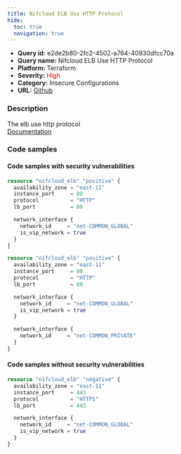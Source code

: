 ```yaml
---
title: Nifcloud ELB Use HTTP Protocol
hide:
  toc: true
  navigation: true
---
```


<style>
  .highlight .hll {
    background-color: #ff171742;
  }
  .md-content {
    max-width: 1100px;
    margin: 0 auto;
  }
</style>

-   **Query id:** e2de2b80-2fc2-4502-a764-40930dfcc70a
-   **Query name:** Nifcloud ELB Use HTTP Protocol
-   **Platform:** Terraform
-   **Severity:** <span style="color:#C00">High</span>
-   **Category:** Insecure Configurations
-   **URL:** [Github](https://github.com/Checkmarx/kics/tree/master/assets/queries/terraform/nifcloud/elb_use_http)

### Description
The elb use http protocol<br>
[Documentation](https://registry.terraform.io/providers/nifcloud/nifcloud/latest/docs/resources/elb#protocol)

### Code samples
#### Code samples with security vulnerabilities
```tf title="Positive test num. 1 - tf file" hl_lines="1"
resource "nifcloud_elb" "positive" {
  availability_zone = "east-11"
  instance_port     = 80
  protocol          = "HTTP"
  lb_port           = 80

  network_interface {
    network_id     = "net-COMMON_GLOBAL"
    is_vip_network = true
  }
}

```
```tf title="Positive test num. 2 - tf file" hl_lines="1"
resource "nifcloud_elb" "positive" {
  availability_zone = "east-11"
  instance_port     = 80
  protocol          = "HTTP"
  lb_port           = 80

  network_interface {
    network_id     = "net-COMMON_GLOBAL"
    is_vip_network = true
  }

  network_interface {
    network_id     = "net-COMMON_PRIVATE"
  }
}

```


#### Code samples without security vulnerabilities
```tf title="Negative test num. 1 - tf file"
resource "nifcloud_elb" "negative" {
  availability_zone = "east-11"
  instance_port     = 443
  protocol          = "HTTPS"
  lb_port           = 443

  network_interface {
    network_id     = "net-COMMON_GLOBAL"
    is_vip_network = true
  }
}

```
